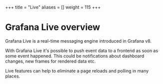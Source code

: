 +++
title = "Live"
aliases = []
weight = 115
+++

# Grafana Live overview

Grafana Live is a real-time messaging engine introduced in Grafana v8.

With Grafana Live it's possible to push event data to a frontend as soon as some event happened. This could be notifications about dashboard changes, new frames for rendered data etc.

Live features can help to eliminate a page reloads and polling in many places.
